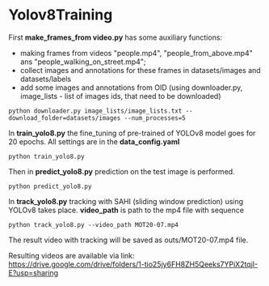 # Yolov8Training


First **make_frames_from video.py** has some auxiliary functions: 

* making frames from videos "people.mp4", "people_from_above.mp4" ans "people_walking_on_street.mp4";
* collect images and annotations for these frames in datasets/images and datasets/labels
* add some images and annotations from OID (using downloader.py, image_lists - list of images ids, that need to be downloaded)
```
python downloader.py image_lists/image_lists.txt --download_folder=datasets/images --num_processes=5 
```

In **train_yolo8.py** the fine_tuning of pre-trained of YOLOv8 model goes for 20 epochs.
All settings are in the **data_config.yaml**

```
python train_yolo8.py 
```

Then in **predict_yolo8.py** prediction on the test image is performed.
```
python predict_yolo8.py 
```

In **track_yolo8.py** tracking with SAHI (sliding window prediction) using YOLOv8 takes place. 
**video_path** is path to the mp4 file with sequence
```
python track_yolo8.py --video_path MOT20-07.mp4
```

The result video with tracking will be saved as outs/MOT20-07.mp4 file.

Resulting videos are available via link: https://drive.google.com/drive/folders/1-tio25jy6FH8ZH5Qeeks7YPiX2tqjI-E?usp=sharing
